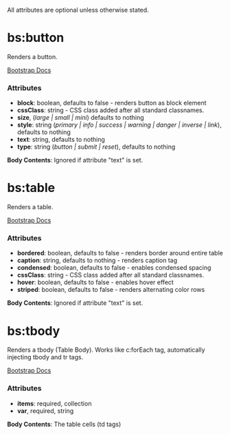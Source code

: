 All attributes are optional unless otherwise stated.

# bs:button #

Renders a button.  

[Bootstrap Docs](http://twitter.github.com/bootstrap/base-css.html#buttons "Bootstrap Docs")

### Attributes ###

* **block**: boolean, defaults to false - renders button as block element
* **cssClass**: string - CSS class added after all standard classnames.
* **size**, (*large | small | mini*) defaults to nothing
* **style**: string (*primary | info | success | warning | danger | inverse | link*), defaults to nothing
* **text**: string, defaults to nothing
* **type**: string (*button | submit | reset*), defaults to nothing

**Body Contents**: Ignored if attribute "text" is set.

# bs:table #

Renders a table.  

[Bootstrap Docs](http://twitter.github.com/bootstrap/base-css.html#tables "Bootstrap Docs")

### Attributes ###

* **bordered**: boolean, defaults to false - renders border around entire table
* **caption**: string, defaults to nothing - renders caption tag
* **condensed**: boolean, defaults to false - enables condensed spacing
* **cssClass**: string - CSS class added after all standard classnames.
* **hover**: boolean, defaults to false - enables hover effect
* **striped**: boolean, defaults to false - renders alternating color rows

**Body Contents**: Ignored if attribute "text" is set.

# bs:tbody #

Renders a tbody (Table Body).  Works like c:forEach tag, automatically injecting tbody and tr tags.

[Bootstrap Docs](http://twitter.github.com/bootstrap/base-css.html#tables "Bootstrap Docs")

### Attributes ###

* **items**: required, collection
* **var**, required, string

**Body Contents**: The table cells (td tags)